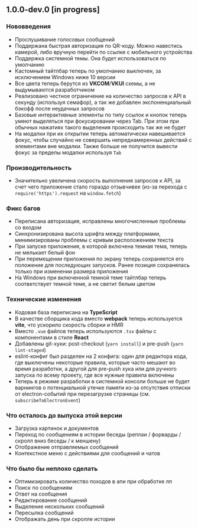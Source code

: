 ## 1.0.0-dev.0 [in progress]

### Нововведения

- Прослушивание голосовых сообщений
- Поддержана быстрая авторизация по QR-коду.
  Можно навестись камерой, либо вручную перейти по ссылке с мобильного устройства
- Поддержка системной темы. Она будет использоваться по умолчанию
- Кастомный тайтлбар теперь по умолчанию выключен, за исключением Windows ниже 10 версии
- Все цвета теперь берутся из **VKCOM**/**VKUI** схемы, а не выдумываются разработчиком  
- Реализовано честное ограничение на количество запросов к API в секунду
  (используя семафор), а так же добавлен экспоненциальный бэкофф после неудачных запросов
- Базовые интерактивные элементы по типу ссылок и кнопок теперь умеют выделяться при фокусировании
  через Tab. При этом при обычных нажатиях такого выделения происходить так же не будет
- На модалки при их открытии теперь автоматически навешивается фокус, чтобы случайно не совершить
  непреднамеренных действий с элементами вне модалки.
  Также больше не получится вывести фокус за пределы модалки используя `Tab`

### Производительность

- Значительно увеличена скорость выполнения запросов к API, за счет чего приложение стало гораздо отзывчивее
  (из-за перехода с `require('https').request` на `window.fetch`)

### Фикс багов

- Переписана авторизация, исправлены многочисленные проблемы со входом
- Синхронизирована высота шрифта между платформами, минимизированы проблемы с кривым расположением текста
- При запуске приложения, в которой включена темная тема, теперь не мелькает белый фон
- При перемещении приложения по экрану теперь сохраняется его положение для последующих запусков.
  Ранее позиция сохранялась только при изменении размера приложения
- На Windows при включенной темной теме тайтлбар теперь соответствует темной теме, а не светит белым цветом

### Технические изменения

- Кодовая база переписана на **TypeScript**
- В качестве сборщика кода вместо **webpack** теперь используется **vite**, что ускорило скорость сборки и HMR
- Вместо `.vue` файлов теперь используются `.tsx` файлы с компонентами в стиле **React**
- Добавлены git-хуки: post-checkout (`yarn install`) и pre-push (`yarn lint-staged`)
- eslint-конфиг был разделен на 2 конфига: один для редактора кода,
  где выключены некоторые правила, которые часто мешают во время разработки,
  а другой для pre-push хука или для ручного запуска по всему проекту,
  где все нужные правила включены
- Теперь в режиме разработки в системной консоли больше не будет варнингов о
  потенциальной утечке памяти из-за отсутствия отписки от electron-событий
  при перезагрузке страницы (см. `subscribeToElectronEvent`)

### Что осталось до выпуска этой версии

- Загрузка картинок и документов
- Переход по сообщениям в истории беседы (реплаи / форварды / скролл вниз беседы / к меншену)
- Отображение отправляемых сообщений
- Контекстное меню с действиями для сообщений и чатов

### Что было бы неплохо сделать 

- Оптимизировать количество походов в апи при обработке лп
- Поиск по сообщениям
- Ответ на сообщения
- Редактирование сообщений
- Выделение нескольких сообщений
- Пересылка сообщений
- Отображать день при скролле истории
